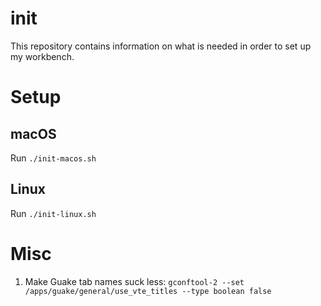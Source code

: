 # init
This repository contains information on what is needed in order to set up my
workbench.

# Setup

## macOS

Run `./init-macos.sh`


## Linux

Run `./init-linux.sh`

# Misc
1. Make Guake tab names suck less: `gconftool-2 --set /apps/guake/general/use_vte_titles --type boolean false`
